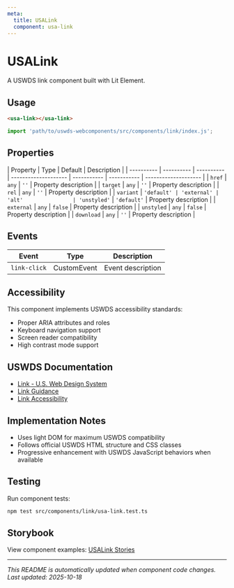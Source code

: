 ```yaml
---
meta:
  title: USALink
  component: usa-link
---
```


# USALink

A USWDS link component built with Lit Element.

## Usage

```html
<usa-link></usa-link>
```

```javascript
import 'path/to/uswds-webcomponents/src/components/link/index.js';
```

## Properties

| Property   | Type       | Default    | Description          |
| ---------- | ---------- | ---------- | -------------------- | ----------- | ----------- | -------------------- |
| `href`     | `any`      | `''`       | Property description |
| `target`   | `any`      | `''`       | Property description |
| `rel`      | `any`      | `''`       | Property description |
| `variant`  | `'default' | 'external' | 'alt'                | 'unstyled'` | `'default'` | Property description |
| `external` | `any`      | `false`    | Property description |
| `unstyled` | `any`      | `false`    | Property description |
| `download` | `any`      | `''`       | Property description |

## Events

| Event        | Type        | Description       |
| ------------ | ----------- | ----------------- |
| `link-click` | CustomEvent | Event description |

## Accessibility

This component implements USWDS accessibility standards:

- Proper ARIA attributes and roles
- Keyboard navigation support
- Screen reader compatibility
- High contrast mode support

## USWDS Documentation

- [Link - U.S. Web Design System](https://designsystem.digital.gov/components/link/)
- [Link Guidance](https://designsystem.digital.gov/components/link/#guidance)
- [Link Accessibility](https://designsystem.digital.gov/components/link/#accessibility)

## Implementation Notes

- Uses light DOM for maximum USWDS compatibility
- Follows official USWDS HTML structure and CSS classes
- Progressive enhancement with USWDS JavaScript behaviors when available

## Testing

Run component tests:

```bash
npm test src/components/link/usa-link.test.ts
```

## Storybook

View component examples: [USALink Stories](http://localhost:6006/?path=/story/components-link)

---

_This README is automatically updated when component code changes._
_Last updated: 2025-10-18_
